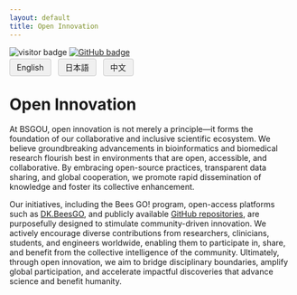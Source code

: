```yaml
---
layout: default
title: Open Innovation
---
```


<head>
  <link rel="icon" type="image/png" href="img/favicons/favicon-96x96.png" sizes="96x96" />
  <link rel="icon" type="image/svg+xml" href="img/favicons/favicon.svg" />
  <link rel="shortcut icon" href="img/favicons/favicon.ico" />
  <link rel="apple-touch-icon" sizes="180x180" href="img/favicons/apple-touch-icon.png" />
  <link rel="manifest" href="img/favicons/site.webmanifest" />
</head>


<!-- Info Row: Visitor count + GitHub profile -->
<div style="margin-top: 10px; margin-bottom: 8px;">
  <img src="https://visitor-badge.laobi.icu/badge?page_id=labonom.github.io/sources/Open_Innovation.html" alt="visitor badge"/>
  <a href="https://github.com/LabOnoM">
    <img src="https://img.shields.io/badge/GitHub-Profile-black?logo=github" alt="GitHub badge"/>
  </a>
</div>

<!-- Language Switch Row -->
<div>
  <a href="/sources/Open_Innovation.html" style="padding: 6px 12px; border: 1px solid #ccc; background-color: #f0f0f0; text-decoration: none; border-radius: 4px; margin-right: 8px;">English</a>
  <a href="/sources/Open_Innovation_JP.html" style="padding: 6px 12px; border: 1px solid #ccc; background-color: #f0f0f0; text-decoration: none; border-radius: 4px; margin-right: 8px;">日本語</a>
  <a href="/sources/Open_Innovation_CH.html" style="padding: 6px 12px; border: 1px solid #ccc; background-color: #f0f0f0; text-decoration: none; border-radius: 4px;">中文</a>
</div>

# Open Innovation

At BSGOU, open innovation is not merely a principle—it forms the foundation of our collaborative and inclusive scientific ecosystem. We believe groundbreaking advancements in bioinformatics and biomedical research flourish best in environments that are open, accessible, and collaborative. By embracing open-source practices, transparent data sharing, and global cooperation, we promote rapid dissemination of knowledge and foster its collective enhancement.

Our initiatives, including the Bees GO! program, open-access platforms such as [DK.BeesGO](https://www.bs-gou.com/DK.BeesGO/), and publicly available [GitHub repositories](https://github.com/LabOnoM), are purposefully designed to stimulate community-driven innovation. We actively encourage diverse contributions from researchers, clinicians, students, and engineers worldwide, enabling them to participate in, share, and benefit from the collective intelligence of the community. Ultimately, through open innovation, we aim to bridge disciplinary boundaries, amplify global participation, and accelerate impactful discoveries that advance science and benefit humanity.
